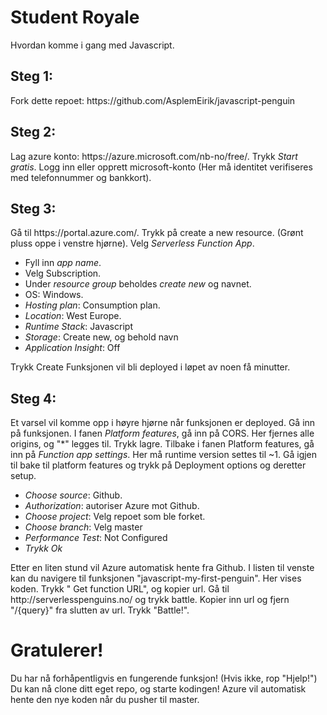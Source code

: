 <h1>Student Royale</h1>
Hvordan komme i gang med Javascript.
<h2>Steg 1:</h2>
Fork dette repoet: https://github.com/AsplemEirik/javascript-penguin
<h2>Steg 2:</h2>
Lag azure konto: https://azure.microsoft.com/nb-no/free/.
Trykk <em>Start gratis</em>.
Logg inn eller opprett microsoft-konto (Her må identitet verifiseres med telefonnummer og bankkort).
<h2>Steg 3:</h2>
Gå til https://portal.azure.com/.
Trykk på create a new resource. (Grønt pluss oppe i venstre hjørne).
Velg <em>Serverless Function App</em>.
<ul>
  <li>Fyll inn <em>app name</em>.</li>
  <li>Velg Subscription.</li>
  <li>Under <em>resource group</em> beholdes <em>create new</em> og navnet.</li>
  <li>OS: Windows.</li>
  <li><em>Hosting plan</em>: Consumption plan.</li>
  <li><em>Location</em>: West Europe.</li>
  <li><em>Runtime Stack</em>: Javascript</li>
  <li><em>Storage</em>: Create new, og behold navn</li>
  <li><em>Application Insight</em>: Off</li>
</ul>
Trykk Create
Funksjonen vil bli deployed i løpet av noen få minutter.
<h2>Steg 4:</h2>
Et varsel vil komme opp i høyre hjørne når funksjonen er deployed.
Gå inn på funksjonen.
I fanen <em>Platform features</em>, gå inn på CORS.
Her fjernes alle origins, og "*" legges til.
Trykk lagre.
Tilbake i fanen Platform features, gå inn på <em>Function app settings</em>. Her må runtime version settes til ~1. 
Gå igjen til bake til platform features og trykk på Deployment options og deretter setup.
<ul>
  <li><em>Choose source</em>: Github.</li>
  <li><em>Authorization</em>: autoriser Azure mot Github.</li>
  <li><em>Choose project</em>: Velg repoet som ble forket.</li>
  <li><em>Choose branch</em>: Velg master</li>
  <li><em>Performance Test</em>: Not Configured</li>
  <li><em>Trykk Ok</em></li>
</ul>
Etter en liten stund vil Azure automatisk hente fra Github.
I listen til venste kan du navigere til funksjonen "javascript-my-first-penguin".
Her vises koden.
Trykk "</> Get function URL", og kopier url.
Gå til http://serverlesspenguins.no/ og trykk battle.
Kopier inn url og fjern "/{query}" fra slutten av url.
Trykk "Battle!".
<h1>Gratulerer!</h1>
Du har nå forhåpentligvis en fungerende funksjon! (Hvis ikke, rop "Hjelp!")
Du kan nå clone ditt eget repo, og starte kodingen!
Azure vil automatisk hente den nye koden når du pusher til master.
